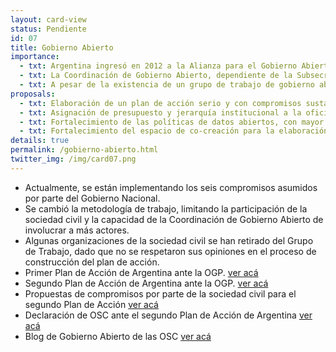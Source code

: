 ```yaml
---
layout: card-view
status: Pendiente
id: 07
title: Gobierno Abierto
importance:
  - txt: Argentina ingresó en 2012 a la Alianza para el Gobierno Abierto, y aún no se ven cambios sustanciales a raíz de su participación.
  - txt: La Coordinación de Gobierno Abierto, dependiente de la Subsecretaría de Tecnologías de Gestión, carece de jerarquía institucional y presupuesto propio para llevar adelante políticas activas de gobierno abierto.
  - txt: A pesar de la existencia de un grupo de trabajo de gobierno abierto, no existe un espacio real de co-creación de políticas públicas y compromisos junto a la sociedad civil, de modo horizontal.
proposals:
  - txt: Elaboración de un plan de acción serio y con compromisos sustanciales para la apertura y transparencia del Estado argentino.
  - txt: Asignación de presupuesto y jerarquía institucional a la oficina responsable de contacto con la Alianza para el Gobierno Abierto.
  - txt: Fortalecimiento de las políticas de datos abiertos, con mayor cantidad de bases de datos y mejor accesibilidad de la información.
  - txt: Fortalecimiento del espacio de co-creación para la elaboración del plan de acción de gobierno abierto, incorporando propuestas de la sociedad civil.
details: true
permalink: /gobierno-abierto.html
twitter_img: /img/card07.png
---
```


* Actualmente, se están implementando los seis compromisos asumidos por parte del Gobierno Nacional.
* Se cambió la metodología de trabajo, limitando la participación de la sociedad civil y la capacidad de la Coordinación de Gobierno Abierto de involucrar a más actores.
* Algunas organizaciones de la sociedad civil se han retirado del Grupo de Trabajo, dado que no se respetaron sus opiniones en el proceso de construcción del plan de acción.
* Primer Plan de Acción de Argentina ante la OGP. [ver acá](http://www.gobiernoabierto.gob.ar/multimedia/files/Plan%20de%20Accion%20ARGENTINA%20final.pdf)
* Segundo Plan de Acción de Argentina ante la OGP. [ver acá](http://www.gobiernoabierto.gob.ar/multimedia/files/2.II%20Plan%20de%20Acci%C3%B3n%20Nacional%20de%20Gobierno%20Abierto%202015-2017.pdf)
* Propuestas de compromisos por parte de la sociedad civil para el segundo Plan de Acción [ver acá](https://ogpargentina.wordpress.com/2015/07/16/presentamos-formalmente-compromisos-para-incorporar-al-plan-de-accion/)
* Declaración de OSC ante el segundo Plan de Acción de Argentina [ver acá](https://ogpargentina.wordpress.com/2015/09/04/aclaracion-frente-la-presentacion-del-segundo-plan-de-accion-de-argentina-ante-ogp/)
* Blog de Gobierno Abierto de las OSC [ver acá](https://ogpargentina.wordpress.com)
